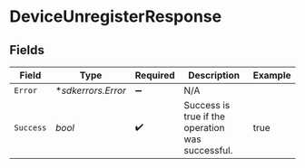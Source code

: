 # DeviceUnregisterResponse


## Fields

| Field                                            | Type                                             | Required                                         | Description                                      | Example                                          |
| ------------------------------------------------ | ------------------------------------------------ | ------------------------------------------------ | ------------------------------------------------ | ------------------------------------------------ |
| `Error`                                          | **sdkerrors.Error*                               | :heavy_minus_sign:                               | N/A                                              |                                                  |
| `Success`                                        | *bool*                                           | :heavy_check_mark:                               | Success is true if the operation was successful. | true                                             |